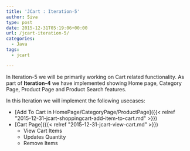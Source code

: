 ```yaml
---
title: 'JCart : Iteration-5'
author: Siva
type: post
date: 2015-12-31T05:19:06+00:00
url: /jcart-iteration-5/
categories:
  - Java
tags:
  - jcart

---
```

In Iteration-5 we will be primarily working on Cart related functionality. As part of **Iteration-4** we have implemented showing Home page, Category Page, Product Page and Product Search features.

In this Iteration we will implement the following usecases:

  * [Add To Cart in HomePage/CategoryPage/ProductPage]({{< relref "2015-12-31-jcart-shoppingcart-add-item-to-cart.md" >}}) 
  * [Cart Page]({{< relref "2015-12-31-jcart-view-cart.md" >}})  
      * View Cart Items
      * Updates Quantity
      * Remove Items
